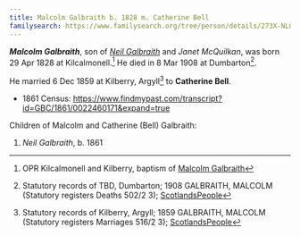 ```yaml
---
title: Malcolm Galbraith b. 1828 m. Catherine Bell
familysearch: https://www.familysearch.org/tree/person/details/273X-NLG
---
```

***Malcolm Galbraith***, son of *[Neil Galbraith](galbraith-neil-1797-mcquilkan.md)* and *Janet McQuilkan*, was born 29 Apr 1828 at Kilcalmonell.[^birth] He died in 8 Mar 1908 at Dumbarton[^death].

He married 6 Dec 1859 at Kilberry, Argyll[^marriage] to **Catherine Bell**.

- 1861 Census: https://www.findmypast.com/transcript?id=GBC/1861/0022460171&expand=true

Children of Malcolm and Catherine (Bell) Galbraith:

1. *Neil Galbraith*, b. 1861

[^birth]: OPR Kilcalmonell and Kilberry, baptism of [Malcolm Galbraith](/sources/opr-kilcalmonell-kilberry-births.md#1828-04-29-malcolm-galbraith)

[^marriage]: Statutory records of Kilberry, Argyll; 1859 GALBRAITH, MALCOLM (Statutory registers Marriages 516/2 3); [ScotlandsPeople](https://www.scotlandspeople.gov.uk/view-image/nrs_stat_marriages/1513908)

[^death]: Statutory records of TBD, Dumbarton; 1908 GALBRAITH, MALCOLM (Statutory registers Deaths 502/2 3); [ScotlandsPeople](https://www.scotlandspeople.gov.uk/view-image/nrs_stat_deaths/6074476)
